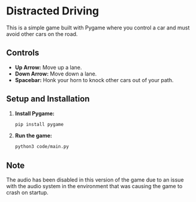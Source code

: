# Distracted Driving

This is a simple game built with Pygame where you control a car and must avoid other cars on the road.

## Controls

- **Up Arrow:** Move up a lane.
- **Down Arrow:** Move down a lane.
- **Spacebar:** Honk your horn to knock other cars out of your path.

## Setup and Installation

1.  **Install Pygame:**
    ```bash
    pip install pygame
    ```

2.  **Run the game:**
    ```bash
    python3 code/main.py
    ```

## Note

The audio has been disabled in this version of the game due to an issue with the audio system in the environment that was causing the game to crash on startup.

